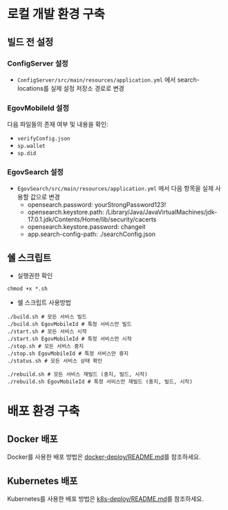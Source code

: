 # 로컬 개발 환경 구축

## 빌드 전 설정

### ConfigServer 설정
- `ConfigServer/src/main/resources/application.yml` 에서 search-locations를 실제 설정 저장소 경로로 변경

### EgovMobileId 설정
다음 파일들의 존재 여부 및 내용을 확인:
- `verifyConfig.json`
- `sp.wallet`
- `sp.did`

### EgovSearch 설정
- `EgovSearch/src/main/resources/application.yml` 에서 다음 항목을 실제 사용할 값으로 변경
  - opensearch.password: yourStrongPassword123!
  - opensearch.keystore.path: /Library/Java/JavaVirtualMachines/jdk-17.0.1.jdk/Contents/Home/lib/security/cacerts
  - opensearch.keystore.password: changeit
  - app.search-config-path: ./searchConfig.json

## 쉘 스크립트

- 실행권한 확인

```
chmod +x *.sh
```

- 쉘 스크립트 사용방법

```
./build.sh # 모든 서비스 빌드
./build.sh EgovMobileId # 특정 서비스만 빌드
./start.sh # 모든 서비스 시작
./start.sh EgovMobileId # 특정 서비스만 시작
./stop.sh # 모든 서비스 중지
./stop.sh EgovMobileId # 특정 서비스만 중지
./status.sh # 모든 서비스 상태 확인

./rebuild.sh # 모든 서비스 재빌드 (중지, 빌드, 시작)
./rebuild.sh EgovMobileId # 특정 서비스만 재빌드 (중지, 빌드, 시작)
```

# 배포 환경 구축

## Docker 배포
Docker를 사용한 배포 방법은 [docker-deploy/README.md](docker-deploy/README.md)를 참조하세요.

## Kubernetes 배포
Kubernetes를 사용한 배포 방법은 [k8s-deploy/README.md](k8s-deploy/README.md)를 참조하세요.
